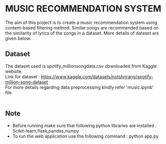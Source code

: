 # MUSIC RECOMMENDATION SYSTEM
The aim of this project is to create a music recommendation system using content-based filtering method. Similar songs are recommended based on the similarity of lyrics of the songs in a dataset. More details of dataset are given below. 
## Dataset
The dataset used is spotify_millionsongdata.csv downloaded from Kaggle website. <br>
Link for dataset : https://www.kaggle.com/datasets/notshrirang/spotify-million-song-dataset <br>
For more details regarding data preprocessing kindly refer 'music.ipynb' file.<br><br>


## Note
* Before running make sure that following python libraries are installed : Scikit-learn,flask,pandas,numpy
* To run the web application use the following command : python app.py